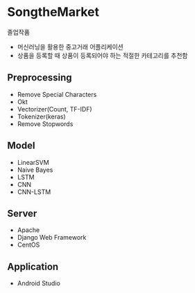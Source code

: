 # SongtheMarket
졸업작품
 + 머신러닝을 활용한 중고거래 어플리케이션
 + 상품을 등록할 때 상품이 등록되어야 하는 적절한 카테고리를 추천함

## Preprocessing
 + Remove Special Characters
 + Okt
 + Vectorizer(Count, TF-IDF)
 + Tokenizer(keras)
 + Remove Stopwords

## Model
 + LinearSVM
 + Naive Bayes
 + LSTM
 + CNN
 + CNN-LSTM

## Server
 + Apache
 + Django Web Framework
 + CentOS

## Application
 + Android Studio

